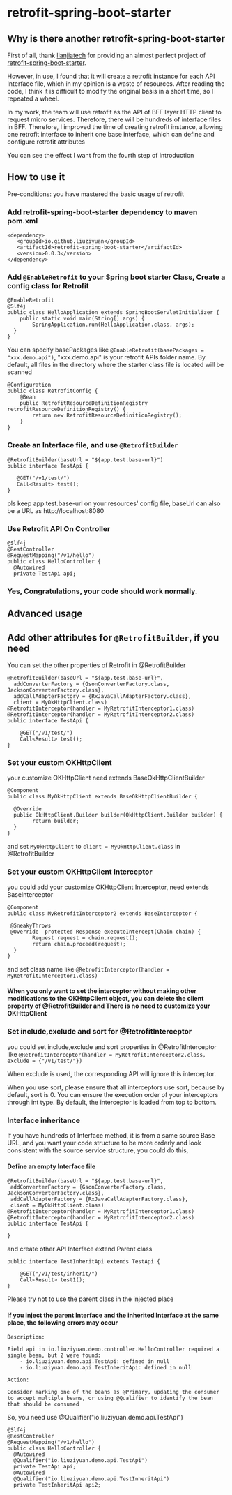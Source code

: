 # retrofit-spring-boot-starter

## Why is there another retrofit-spring-boot-starter

First of all, thank [lianjiatech](https://github.com/LianjiaTech/retrofit-spring-boot-starter) for providing an almost
perfect project of [retrofit-spring-boot-starter](https://github.com/LianjiaTech/retrofit-spring-boot-starter).

However, in use, I found that it will create a retrofit instance for each API Interface file, which in my opinion is a
waste of resources. After reading the code, I think it is difficult to modify the original basis in a short time, so I
repeated a wheel.

In my work, the team will use retrofit as the API of BFF layer HTTP client to request micro services. Therefore, there
will be hundreds of interface files in BFF. Therefore, I improved the time of creating retrofit instance, allowing one
retrofit interface to inherit one base interface, which can define and configure retrofit attributes

You can see the effect I want from the fourth step of introduction

## How to use it
Pre-conditions: you have mastered the basic usage of retrofit

### Add retrofit-spring-boot-starter dependency to maven pom.xml

```
<dependency>
   <groupId>io.github.liuziyuan</groupId>
   <artifactId>retrofit-spring-boot-starter</artifactId>
   <version>0.0.3</version>
</dependency>
```

### Add `@EnableRetrofit` to your Spring boot starter Class, Create a config class for Retrofit

```
@EnableRetrofit  
@Slf4j  
public class HelloApplication extends SpringBootServletInitializer {  
    public static void main(String[] args) {  
        SpringApplication.run(HelloApplication.class, args);  
  }  
}
```

You can specify basePackages like `@EnableRetrofit(basePackages = "xxx.demo.api")`, "xxx.demo.api" is your retrofit APIs
folder name. By default, all files in the directory where the starter class file is located will be scanned

```
@Configuration
public class RetrofitConfig {
    @Bean
    public RetrofitResourceDefinitionRegistry retrofitResourceDefinitionRegistry() {
        return new RetrofitResourceDefinitionRegistry();
    }
}

```

### Create an Interface file, and use `@RetrofitBuilder`

 ```
@RetrofitBuilder(baseUrl = "${app.test.base-url}")  
public interface TestApi {  
  
    @GET("/v1/test/")  
    Call<Result> test();  
}
```

pls keep app.test.base-url on your resources' config file, baseUrl can also be a URL as http://localhost:8080

### Use Retrofit API On Controller

```
@Slf4j  
@RestController  
@RequestMapping("/v1/hello")  
public class HelloController {  
  @Autowired  
  private TestApi api;
  ```

### Yes, Congratulations, your code should work normally.

## Advanced usage

## Add other attributes for  `@RetrofitBuilder`, if you need


You can set the other properties of Retrofit in @RetrofitBuilder
```
@RetrofitBuilder(baseUrl = "${app.test.base-url}",  
  addConverterFactory = {GsonConverterFactory.class, JacksonConverterFactory.class},  
  addCallAdapterFactory = {RxJavaCallAdapterFactory.class},  
  client = MyOkHttpClient.class)  
@RetrofitInterceptor(handler = MyRetrofitInterceptor1.class)  
@RetrofitInterceptor(handler = MyRetrofitInterceptor2.class)  
public interface TestApi {  
  
    @GET("/v1/test/")  
    Call<Result> test();  
}
```

### Set your custom OKHttpClient

your customize OKHttpClient need extends BaseOkHttpClientBuilder

```
@Component
public class MyOkHttpClient extends BaseOkHttpClientBuilder {  
  
  @Override  
  public OkHttpClient.Builder builder(OkHttpClient.Builder builder) {  
        return builder;  
  }  
}
```

and set `MyOkHttpClient` to `client = MyOkHttpClient.class` in @RetrofitBuilder

### Set your custom OKHttpClient Interceptor

you could add your customize OKHttpClient Interceptor, need extends BaseInterceptor

```
@Component
public class MyRetrofitInterceptor2 extends BaseInterceptor {  
  
 @SneakyThrows  
 @Override  protected Response executeIntercept(Chain chain) {  
        Request request = chain.request();  
        return chain.proceed(request);  
  }  
}
```

and set class name like `@RetrofitInterceptor(handler = MyRetrofitInterceptor1.class)  ` 

#### When you only want to set the interceptor without making other modifications to the OKHttpClient object, you can delete the client property of @RetrofitBuilder and There is no need to customize your OKHttpClient

### Set include,exclude and sort for @RetrofitInterceptor
you could set include,exclude and sort properties in @RetrofitInterceptor
like `@RetrofitInterceptor(handler = MyRetrofitInterceptor2.class, exclude = {"/v1/test/"})`

When exclude is used, the corresponding API will ignore this interceptor.

When you use sort, please ensure that all interceptors use sort, because by default, sort is 0. You can ensure the
execution order of your interceptors through int type. By default, the interceptor is loaded from top to bottom.

### Interface inheritance
If you have hundreds of Interface method, it is from a same source Base URL, and you want your code structure to be
   more orderly and look consistent with the source service structure, you could do this,

#### Define an empty Interface file

 ```
@RetrofitBuilder(baseUrl = "${app.test.base-url}",  
  addConverterFactory = {GsonConverterFactory.class, JacksonConverterFactory.class},  
  addCallAdapterFactory = {RxJavaCallAdapterFactory.class},  
  client = MyOkHttpClient.class)  
@RetrofitInterceptor(handler = MyRetrofitInterceptor1.class)  
@RetrofitInterceptor(handler = MyRetrofitInterceptor2.class)  
public interface TestApi {  

}
```

and create other API Interface extend Parent class

```
public interface TestInheritApi extends TestApi {  
  
    @GET("/v1/test/inherit/")  
    Call<Result> test1();  
}
```

Please try not to use the parent class in the injected place


#### If you inject the parent Interface and the inherited Interface at the same place, the following errors may occur

```
Description:

Field api in io.liuziyuan.demo.controller.HelloController required a single bean, but 2 were found:
	- io.liuziyuan.demo.api.TestApi: defined in null
	- io.liuziyuan.demo.api.TestInheritApi: defined in null

Action:

Consider marking one of the beans as @Primary, updating the consumer to accept multiple beans, or using @Qualifier to identify the bean that should be consumed
```

So, you need use @Qualifier("io.liuziyuan.demo.api.TestApi")


```
@Slf4j  
@RestController  
@RequestMapping("/v1/hello")  
public class HelloController {  
  @Autowired  
  @Qualifier("io.liuziyuan.demo.api.TestApi")  
  private TestApi api;
  @Autowired  
  @Qualifier("io.liuziyuan.demo.api.TestInheritApi")  
  private TestInheritApi api2;
  ```


